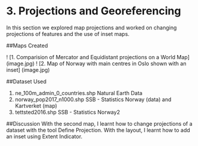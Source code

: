 # 3. Projections and Georeferencing
In this section we explored map projections and worked on changing projections of features and the use of inset maps.

##Maps Created

! [1. Comparision of Mercator and Equidistant projections on a World Map] (image.jpg)
! [2. Map of Norway with main centres in Oslo shown with an inset] (image.jpg)

##Dataset Used 

1. ne_100m_admin_0_countries.shp Natural Earth Data
2. norway_pop2017_n1000.shp SSB - Statistics Norway (data) and Kartverket (map)
3. tettsted2016.shp SSB - Statistics Norway2

##Discussion
With the second map, I learnt how to change projections of a dataset with the tool Define Projection. With the layout, I learnt how to add an inset using Extent Indicator.